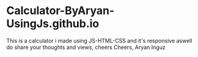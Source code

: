 # Calculator-ByAryan-UsingJs.github.io
This is a calculator i made using JS-HTML-CSS and it's responsive aswell do share your thoughts and views, cheers
Cheers,
Aryan Inguz
